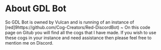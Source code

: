 # About GDL Bot
So GDL Bot is owned by Vulcan and is running of an instance of [red]9https://github.com/Cog-Creators/Red-DiscordBot) ~ On this code page on Gitub you will find all the cogs that I have made. If you wish to use these cogs in your instance and need assistance then please feel free to mention me on Discord. 
